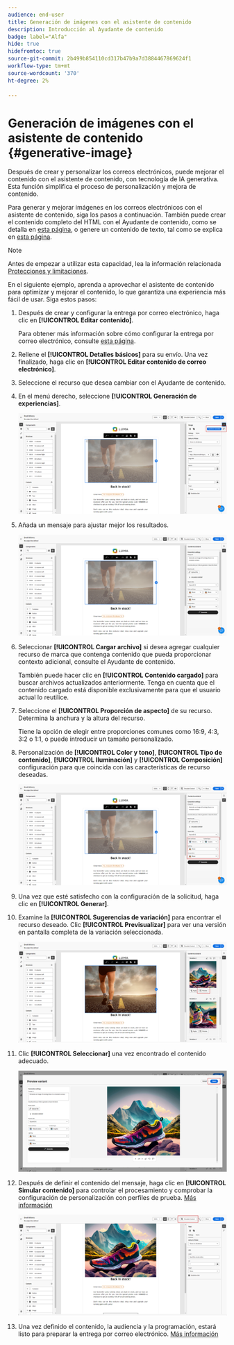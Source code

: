 ```yaml
---
audience: end-user
title: Generación de imágenes con el asistente de contenido
description: Introducción al Ayudante de contenido
badge: label="Alfa"
hide: true
hidefromtoc: true
source-git-commit: 2b499b854110cd317b47b9a7d3884467869624f1
workflow-type: tm+mt
source-wordcount: '370'
ht-degree: 2%

---
```



# Generación de imágenes con el asistente de contenido {#generative-image}

Después de crear y personalizar los correos electrónicos, puede mejorar el contenido con el asistente de contenido, con tecnología de IA generativa. Esta función simplifica el proceso de personalización y mejora de contenido.

Para generar y mejorar imágenes en los correos electrónicos con el asistente de contenido, siga los pasos a continuación. También puede crear el contenido completo del HTML con el Ayudante de contenido, como se detalla en [esta página](generative-email.md), o genere un contenido de texto, tal como se explica en [esta página](generative-content.md).

>[!NOTE]
>
>Antes de empezar a utilizar esta capacidad, lea la información relacionada [Protecciones y limitaciones](generative-gs.md#guardrails-and-limitations).

En el siguiente ejemplo, aprenda a aprovechar el asistente de contenido para optimizar y mejorar el contenido, lo que garantiza una experiencia más fácil de usar. Siga estos pasos:

1. Después de crear y configurar la entrega por correo electrónico, haga clic en **[!UICONTROL Editar contenido]**.

   Para obtener más información sobre cómo configurar la entrega por correo electrónico, consulte [esta página](../content/create-email-content.md).

1. Rellene el **[!UICONTROL Detalles básicos]** para su envío. Una vez finalizado, haga clic en **[!UICONTROL Editar contenido de correo electrónico]**.

1. Seleccione el recurso que desea cambiar con el Ayudante de contenido.

1. En el menú derecho, seleccione **[!UICONTROL Generación de experiencias]**.

   ![](assets/image-genai-1.png)

1. Añada un mensaje para ajustar mejor los resultados.

   ![](assets/image-genai-2.png)

1. Seleccionar **[!UICONTROL Cargar archivo]** si desea agregar cualquier recurso de marca que contenga contenido que pueda proporcionar contexto adicional, consulte el Ayudante de contenido.

   También puede hacer clic en **[!UICONTROL Contenido cargado]** para buscar archivos actualizados anteriormente. Tenga en cuenta que el contenido cargado está disponible exclusivamente para que el usuario actual lo reutilice.

1. Seleccione el **[!UICONTROL Proporción de aspecto]** de su recurso. Determina la anchura y la altura del recurso.

   Tiene la opción de elegir entre proporciones comunes como 16:9, 4:3, 3:2 o 1:1, o puede introducir un tamaño personalizado.

1. Personalización de **[!UICONTROL Color y tono]**, **[!UICONTROL Tipo de contenido]**, **[!UICONTROL Iluminación]** y **[!UICONTROL Composición]** configuración para que coincida con las características de recurso deseadas.

   ![](assets/image-genai-3.png)

1. Una vez que esté satisfecho con la configuración de la solicitud, haga clic en **[!UICONTROL Generar]**.

1. Examine la **[!UICONTROL Sugerencias de variación]** para encontrar el recurso deseado. Clic **[!UICONTROL Previsualizar]** para ver una versión en pantalla completa de la variación seleccionada.

   ![](assets/image-genai-5.png)

1. Clic **[!UICONTROL Seleccionar]** una vez encontrado el contenido adecuado.

   ![](assets/image-genai-6.png)

1. Después de definir el contenido del mensaje, haga clic en **[!UICONTROL Simular contenido]** para controlar el procesamiento y comprobar la configuración de personalización con perfiles de prueba.  [Más información](../preview-test/preview-content.md)

   ![](assets/image-genai-7.png)

1. Una vez definido el contenido, la audiencia y la programación, estará listo para preparar la entrega por correo electrónico. [Más información](../monitor/prepare-send.md)